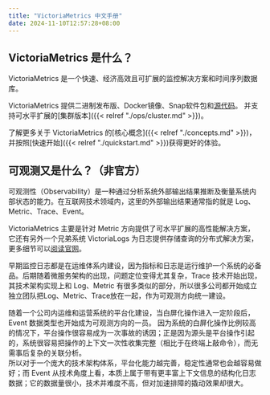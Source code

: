 ```yaml
---
title: "VictoriaMetrics 中文手册"
date: 2024-11-10T12:57:28+08:00
---
```


## VictoriaMetrics 是什么？

VictoriaMetrics 是一个快速、经济高效且可扩展的监控解决方案和时间序列数据库。

VictoriaMetrics 提供二进制发布版、Docker镜像、Snap软件包和[源代码](https://github.com/victoriaMetrics/VictoriaMetrics)。 并支持可水平扩展的[集群版本]({{< relref "./ops/cluster.md" >}})。

了解更多关于 VictoriaMetrics 的[核心概念]({{< relref "./concepts.md" >}})，并按照[快速开始]({{< relref "./quickstart.md" >}})获得更好的体验。


## 可观测又是什么？（非官方）

可观测性（Observability）是一种通过分析系统外部输出结果推断及衡量系统内部状态的能力。在互联网技术领域内，这里的外部输出结果通常指的就是 Log、Metric、Trace、Event。

VictoriaMetrics 主要是针对 Metric 方向提供了可水平扩展的高性能解决方案，它还有另外一个兄弟系统 VictoriaLogs 为日志提供存储查询的分布式解决方案，更多细节可以[阅读官网](https://docs.victoriametrics.com/victorialogs/quickstart/)。

早期监控日志都是在运维体系内建设，因为指标和日志是运行维护一个系统的必备品。后期随着微服务架构的出现，问题定位变得尤其复杂，Trace 技术开始出现，其技术架构实现上和 Log、Metric 有很多类似的部分，所以很多公司都开始成立独立团队把Log、Metric、Trace放在一起，作为可观测方向统一建设。

随着一个公司内运维和运营系统的平台化建设，当白屏化操作进入一定阶段后，Event 数据类型也开始成为可观测方向的一员。
因为系统的白屏化操作比例较高的情况下，平台操作很容易成为一次事故的诱因；正是因为源头是平台操作引起的，系统很容易把操作的上下文一次性收集完整（相比于在终端上敲命令），而无需事后复杂的关联分析。  
所以对于一个庞大的技术架构体系，平台化能力越完善，稳定性通常也会越容易做好；而 Event 从技术角度上看，本质上属于带有更丰富上下文信息的结构化日志数据；它的数据量很小，技术并难度不高，但对加速排障的撬动效果却很大。